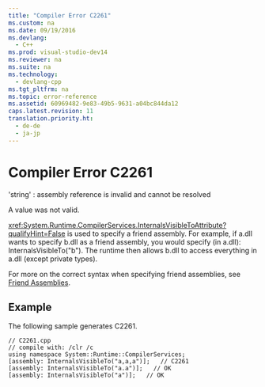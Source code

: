 ```yaml
---
title: "Compiler Error C2261"
ms.custom: na
ms.date: 09/19/2016
ms.devlang: 
  - C++
ms.prod: visual-studio-dev14
ms.reviewer: na
ms.suite: na
ms.technology: 
  - devlang-cpp
ms.tgt_pltfrm: na
ms.topic: error-reference
ms.assetid: 60969482-9e83-49b5-9631-a04bc844da12
caps.latest.revision: 11
translation.priority.ht: 
  - de-de
  - ja-jp
---
```

# Compiler Error C2261
'string' : assembly reference is invalid and cannot be resolved  
  
 A value was not valid.  
  
 <xref:System.Runtime.CompilerServices.InternalsVisibleToAttribute?qualifyHint=False> is used to specify a friend assembly. For example, if a.dll wants to specify b.dll as a friend assembly, you would specify (in a.dll): InternalsVisibleTo("b"). The runtime then allows b.dll to access everything in a.dll (except private types).  
  
 For more on the correct syntax when specifying friend assemblies, see [Friend Assemblies](../Topic/Friend%20Assemblies%20\(C++\).md).  
  
## Example  
 The following sample generates C2261.  
  
```  
// C2261.cpp  
// compile with: /clr /c  
using namespace System::Runtime::CompilerServices;  
[assembly: InternalsVisibleTo("a,a,a")];   // C2261  
[assembly: InternalsVisibleTo("a.a")];   // OK  
[assembly: InternalsVisibleTo("a")];   // OK  
```